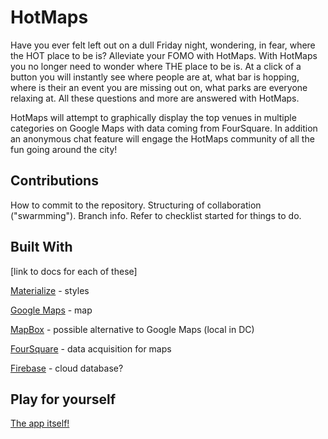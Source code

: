 # HotMaps

Have you ever felt left out on a dull Friday night, wondering, in fear, where
the HOT place to be is? Alleviate your FOMO with HotMaps. With HotMaps you no
longer need to wonder where THE place to be is. At a click of a button you will
instantly see where people are at, what bar is hopping, where is their
an event you are missing out on, what parks are everyone relaxing at. All these
questions and more are answered with HotMaps.

HotMaps will attempt to graphically display the top venues in multiple categories
on Google Maps with data coming from FourSquare. In addition an anonymous chat
feature will engage the HotMaps community of all the fun going around the city!

## Contributions

How to commit to the repository. Structuring of collaboration ("swarmming").
Branch info. Refer to checklist started for things to do.

## Built With

[link to docs for each of these]

[Materialize](http://materializecss.com/about.html) - styles

[Google Maps](https://developers.google.com/maps/documentation/javascript/tutorial) - map

[MapBox](https://www.mapbox.com/) - possible alternative to Google Maps (local in DC)

[FourSquare](https://foursquare.com/) - data acquisition for maps

[Firebase](https://firebase.google.com/) - cloud database?

## Play for yourself

[The app itself!](https://amanuelmehreteab7.github.io/HotMaps/)
